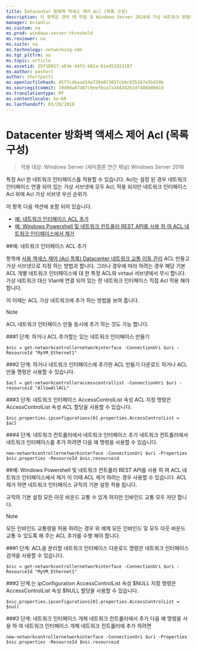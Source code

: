 ```yaml
---
title: Datacenter 방화벽 액세스 제어 Acl (목록 구성)
description: 이 항목은 관리 테 작업 및 Windows Server 2016에 가상 네트워크 방법에 대해 소프트웨어 네트워킹 정의 가이드 일부입니다.
manager: brianlic
ms.custom: na
ms.prod: windows-server-threshold
ms.reviewer: na
ms.suite: na
ms.technology: networking-sdn
ms.tgt_pltfrm: na
ms.topic: article
ms.assetid: 25f18927-a63e-44f3-b02a-81ed51933187
ms.author: pashort
author: shortpatti
ms.openlocfilehash: d5f7c4baad24a720e073857cb6c835167e5b419b
ms.sourcegitcommit: 19d9da87d87c9eefbca7a3443d2b1df486b0b010
ms.translationtype: MT
ms.contentlocale: ko-KR
ms.lasthandoff: 03/28/2018
---
```

# <a name="configure-datacenter-firewall-access-control-lists-acls"></a>Datacenter 방화벽 액세스 제어 Acl (목록 구성)

>적용 대상: Windows Server (세미콜론 연간 채널) Windows Server 2016

특정 Acl 한 네트워크 인터페이스를 적용할 수 있습니다.  Acl는 설정 된 경우 네트워크 인터페이스 연결 되어 있는 가상 서브넷에 모두 Acl, 적용 되지만 네트워크 인터페이스 Acl 위에 Acl 가상 서브넷 우선 순위가.

이 항목 다음 섹션에 포함 되어 있습니다.

- [예: 네트워크 인터페이스 ACL 추가](#bkmk_addacl)
- [예: Windows Powershell 및 네트워크 컨트롤러 REST API를 사용 하 여 ACL 네트워크 인터페이스에서 제거](#bkmk_removeacl)

##<a name="bkmk_addacl"></a>예: 네트워크 인터페이스 ACL 추가

항목에 [사용 액세스 제어 (Acl 목록) Datacenter 네트워크 교통 이동 관리](Use-Access-Control-Lists--ACLs--to-Manage-Datacenter-Network-Traffic-Flow.md) ACL 만들고 가상 서브넷으로 지정 하는 방법과 합니다.  그러나 경우에 따라 하려는 경우 해당 기본 ACL 개별 네트워크 인터페이스에 대 한 특정 ACL와 virtaul 서브넷에서 무시 합니다.  가상 네트워크 대신 Vlan에 연결 되어 있는 한 네트워크 인터페이스 직접 Acl 적용 해야 합니다.

이 이때는 ACL 가상 네트워크에 추가 하는 방법을 보여 줍니다. 

>[!NOTE]
>ACL 네트워크 인터페이스 만들 동시에 추가 하는 것도 가능 합니다.

###<a name="step-1-get-or-create-the-network-interface-to-which-you-will-add-the-acl"></a>1 단계: 하거나 ACL 추가할는 있는 네트워크 인터페이스 만들기

    $nic = get-networkcontrollernetworkinterface -ConnectionUri $uri -ResourceId "MyVM_Ethernet1"

###<a name="step-2-get-or-create-the-acl-you-will-add-to-the-network-interface"></a>2 단계: 하거나 네트워크 인터페이스에 추가한 ACL 만들기
다운로드 하거나 ACL 만들 명령은 사용할 수 있습니다. 

    $acl = get-networkcontrolleraccesscontrollist -ConnectionUri $uri -resourceid "AllowAllACL"

###<a name="step-3-assign-the-acl-to-the-accesscontrollist-property-of-the-network-interface"></a>3 단계: 네트워크 인터페이스 AccessControlList 속성 ACL 지정
명령은 AccessControlList 속성 ACL 할당을 사용할 수 있습니다.

    $nic.properties.ipconfigurations[0].properties.AccessControlList = $acl

###<a name="step-4-add-the-network-interface-in-network-controller"></a>4 단계: 네트워크 컨트롤러에서 네트워크 인터페이스 추가
네트워크 컨트롤러에서 네트워크 인터페이스를 추가 하려면 다음 예 명령을 사용할 수 있습니다.

    new-networkcontrollernetworkinterface -ConnectionUri $uri -Properties $nic.properties -ResourceId $nic.resourceid


##<a name="bkmk_removeacl"></a>예: Windows Powershell 및 네트워크 컨트롤러 REST API를 사용 하 여 ACL 네트워크 인터페이스에서 제거
이 이때 ACL 제거 하려는 경우 사용할 수 있습니다. ACL 제거 하면 네트워크 인터페이스 규칙의 기본 설정 적용 됩니다.

규칙의 기본 설정 모든 아웃 바운드 교통 수 있게 하지만 인바인드 교통 모두 차단 합니다.

>[!NOTE]
>모든 인바인드 교통량을 허용 하려는 경우 위 예제 모든 인바인드 및 모두 아웃 바운드 교통 수 있도록 해 주는 ACL 추가를 수행 해야 합니다.

###<a name="step-1-get-the-network-interface-from-which-you-will-remove-the-acl"></a>1 단계: ACL을 분리할 네트워크 인터페이스 다운로드
명령은 네트워크 인터페이스 검색을 사용할 수 있습니다.

    $nic = get-networkcontrollernetworkinterface -ConnectionUri $uri -ResourceId "MyVM_Ethernet1"

###<a name="step-2-assign-null-to-the-accesscontrollist-property-of-the-ipconfiguration"></a>2 단계:는 ipConfiguration AccessControlList 속성 $NULL 지정
명령은 AccessControlList 속성 $NULL 할당을 사용할 수 있습니다.

    $nic.properties.ipconfigurations[0].properties.AccessControlList = $null

###<a name="step-3-add-the-network-interface-object-in-network-controller"></a>3 단계: 네트워크 인터페이스 개체 네트워크 컨트롤러에서 추가
다음 예 명령을 사용 하 여 네트워크 인터페이스 개체 네트워크 컨트롤러에 추가 하려면

    new-networkcontrollernetworkinterface -ConnectionUri $uri -Properties $nic.properties -ResourceId $nic.resourceid

